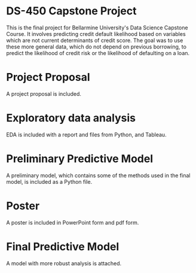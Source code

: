 # DS-450 Capstone Project
This is the final project for Bellarmine University's Data Science Capstone Course. It involves predicting credit default likelihood based on variables which are not current determinants of credit score. The goal was to use these more general data, which do not depend on previous borrowing, to predict the likelihood of credit risk or the likelihood of defaulting on a loan.

# Project Proposal
A project proposal is included.

# Exploratory data analysis
EDA is included with a report and files from Python, and Tableau.

# Preliminary Predictive Model
A preliminary model, which contains some of the methods used in the final model, is included as a Python file.

# Poster
A poster is included in PowerPoint form and pdf form.

# Final Predictive Model
A model with more robust analysis is attached.
